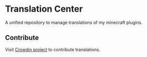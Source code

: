 # Translation Center

A unified repository to manage translations of my minecraft plugins.

## Contribute

Visit [Crowdin project]() to contribute translations.
